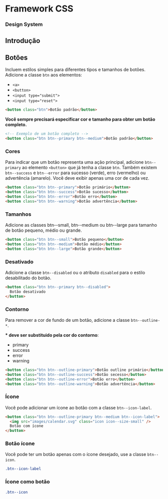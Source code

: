 # Framework CSS

### Design System

## Introdução

## Botões

Incluem estilos simples para diferentes tipos e tamanhos de botões. Adicione a classe `btn` aos elementos:

- `<a>`
- `<button>`
- `<input type="submit">`
- `<input type="reset">`

```html
<button class="btn">Botão padrão</button>
```

**Você sempre precisará especificar cor e tamanho para obter um botão completo.**

```html
<!-- Exemplo de um botão completo -->
<button class="btn btn--primary btn--medium">Botão padrão</button>
```

### Cores

Para indicar que um botão representa uma ação principal, adicione `btn--primary` ao elemento `<button>` que já tenha a classe `btn`. Também existem `btn--success` e `btn--error` para sucesso (verde), erro (vermelho) ou advertência (amarelo). Você deve exibir apenas uma cor de cada vez.

```html
<button class="btn btn--primary">Botão primário</button>
<button class="btn btn--success">Botão sucesso</button>
<button class="btn btn--error">Botão erro</button>
<button class="btn btn--warning">Botão advertência</button>
```

### Tamanhos

Adicione as classes btn--small, btn--medium ou btn--large para tamanho de botão pequeno, médio ou grande.

```html
<button class="btn btn--small">Botão pequeno</button>
<button class="btn btn--medium">Botão médio</button>
<button class="btn btn--large">Botão grande</button>
```

### Desativado

Adicione a classe `btn--disabled` ou o atributo `disabled` para o estilo desabilitado do botão.

```html
<button class="btn btn--primary btn--disabled">
  Botão desativado
</button>
```

### Contorno

Para remover a cor de fundo de um botão, adicione a classe `btn--outline-*`.

**\* deve ser substituido pela cor do contorno**:

- primary
- success
- error
- warning

```html
<button class="btn btn--outline-primary">Botão outline primário</button>
<button class="btn btn--outline-success">Botão secesso</button>
<button class="btn btn--outline-error">Botão erro</button>
<button class="btn btn--outline-warning">Botão advertência</button>
```

### Ícone

Você pode adicionar um ícone ao botão com a classe `btn--icon-label`.

```html
<button class="btn btn--outline-primary btn--medium btn--icon-label">
  <img src="images/calendar.svg" class="icon icon--size-small" />
  Botão com ícone
</button>
```

### Botão ícone

Você pode ter um botão apenas com o ícone desejado, use a classe `btn--icon`.

```css
.btn--icon-label
```

### Ícone como botão

```css
.btn--icon
```
